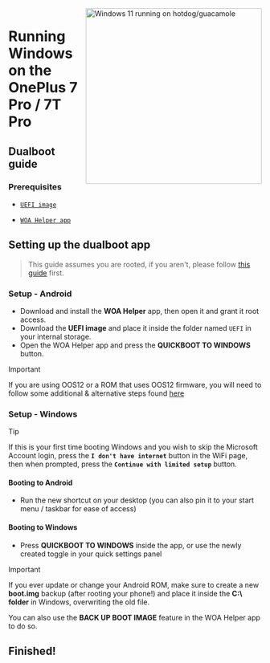 <img align="right" src="https://github.com/n00b69/woa-op7/blob/main/op7.png" width="350" alt="Windows 11 running on hotdog/guacamole">

# Running Windows on the OnePlus 7 Pro / 7T Pro

## Dualboot guide

### Prerequisites
- [`UEFI image`](https://github.com/n00b69/woa-op7/releases/tag/UEFI)

- [`WOA Helper app`](https://github.com/n00b69/woa-helper/releases/tag/APK)

## Setting up the dualboot app
> This guide assumes you are rooted, if you aren't, please follow [this guide](root.md) first.

### Setup - Android
- Download and install the **WOA Helper** app, then open it and grant it root access.
- Download the **UEFI image** and place it inside the folder named `UEFI` in your internal storage.
- Open the WOA Helper app and press the **QUICKBOOT TO WINDOWS** button.

> [!Important]
> If you are using OOS12 or a ROM that uses OOS12 firmware, you will need to follow some additional & alternative steps found [here](troubleshooting.md#i-want-to-use-windows-while-using-oos12)

### Setup - Windows
> [!Tip]
> If this is your first time booting Windows and you wish to skip the Microsoft Account login, press the **`I don't have internet`** button in the WiFi page, then when prompted, press the **`Continue with limited setup`** button.

#### Booting to Android
- Run the new shortcut on your desktop (you can also pin it to your start menu / taskbar for ease of access)

#### Booting to Windows
- Press **QUICKBOOT TO WINDOWS** inside the app, or use the newly created toggle in your quick settings panel

> [!Important]
> If you ever update or change your Android ROM, make sure to create a new **boot.img** backup (after rooting your phone!) and place it inside the **C:\ folder** in Windows, overwriting the old file.
>
> You can also use the **BACK UP BOOT IMAGE** feature in the WOA Helper app to do so.

## Finished!















